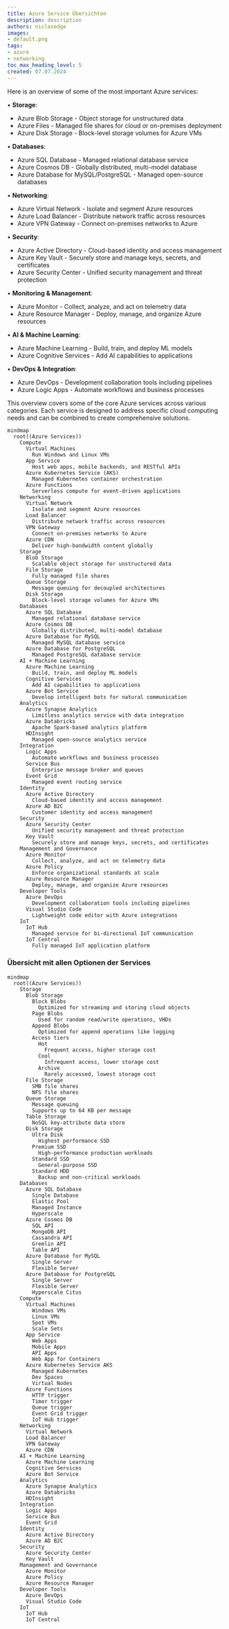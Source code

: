 ```yaml
---
title: Azure Service Übersichten
description: description
authors: niclasedge
images:
- default.png
tags:
- azure
- networking
toc_max_heading_level: 5
created: 07.07.2024
---
```


Here is an overview of some of the most important Azure services:

• **Storage**: 
  - Azure Blob Storage - Object storage for unstructured data
  - Azure Files - Managed file shares for cloud or on-premises deployment
  - Azure Disk Storage - Block-level storage volumes for Azure VMs

• **Databases**:
  - Azure SQL Database - Managed relational database service
  - Azure Cosmos DB - Globally distributed, multi-model database
  - Azure Database for MySQL/PostgreSQL - Managed open-source databases

• **Networking**:
  - Azure Virtual Network - Isolate and segment Azure resources
  - Azure Load Balancer - Distribute network traffic across resources
  - Azure VPN Gateway - Connect on-premises networks to Azure

• **Security**:
  - Azure Active Directory - Cloud-based identity and access management
  - Azure Key Vault - Securely store and manage keys, secrets, and certificates
  - Azure Security Center - Unified security management and threat protection

• **Monitoring & Management**:
  - Azure Monitor - Collect, analyze, and act on telemetry data
  - Azure Resource Manager - Deploy, manage, and organize Azure resources

• **AI & Machine Learning**:
  - Azure Machine Learning - Build, train, and deploy ML models
  - Azure Cognitive Services - Add AI capabilities to applications

• **DevOps & Integration**:
  - Azure DevOps - Development collaboration tools including pipelines
  - Azure Logic Apps - Automate workflows and business processes

This overview covers some of the core Azure services across various categories. Each service is designed to address specific cloud computing needs and can be combined to create comprehensive solutions.

```mermaid
mindmap
  root((Azure Services))
    Compute
      Virtual Machines
        Run Windows and Linux VMs
      App Service
        Host web apps, mobile backends, and RESTful APIs
      Azure Kubernetes Service (AKS)
        Managed Kubernetes container orchestration
      Azure Functions
        Serverless compute for event-driven applications
    Networking
      Virtual Network
        Isolate and segment Azure resources
      Load Balancer
        Distribute network traffic across resources
      VPN Gateway
        Connect on-premises networks to Azure
      Azure CDN
        Deliver high-bandwidth content globally
    Storage
      Blob Storage
        Scalable object storage for unstructured data
      File Storage
        Fully managed file shares
      Queue Storage
        Message queuing for decoupled architectures
      Disk Storage
        Block-level storage volumes for Azure VMs
    Databases
      Azure SQL Database
        Managed relational database service
      Azure Cosmos DB
        Globally distributed, multi-model database
      Azure Database for MySQL
        Managed MySQL database service
      Azure Database for PostgreSQL
        Managed PostgreSQL database service
    AI + Machine Learning
      Azure Machine Learning
        Build, train, and deploy ML models
      Cognitive Services
        Add AI capabilities to applications
      Azure Bot Service
        Develop intelligent bots for natural communication
    Analytics
      Azure Synapse Analytics
        Limitless analytics service with data integration
      Azure Databricks
        Apache Spark-based analytics platform
      HDInsight
        Managed open-source analytics service
    Integration
      Logic Apps
        Automate workflows and business processes
      Service Bus
        Enterprise message broker and queues
      Event Grid
        Managed event routing service
    Identity
      Azure Active Directory
        Cloud-based identity and access management
      Azure AD B2C
        Customer identity and access management
    Security
      Azure Security Center
        Unified security management and threat protection
      Key Vault
        Securely store and manage keys, secrets, and certificates
    Management and Governance
      Azure Monitor
        Collect, analyze, and act on telemetry data
      Azure Policy
        Enforce organizational standards at scale
      Azure Resource Manager
        Deploy, manage, and organize Azure resources
    Developer Tools
      Azure DevOps
        Development collaboration tools including pipelines
      Visual Studio Code
        Lightweight code editor with Azure integrations
    IoT
      IoT Hub
        Managed service for bi-directional IoT communication
      IoT Central
        Fully managed IoT application platform
```


### Übersicht mit allen Optionen der Services
```mermaid
mindmap
  root((Azure Services))
    Storage
      Blob Storage
        Block Blobs
          Optimized for streaming and storing cloud objects
        Page Blobs
          Used for random read/write operations, VHDs
        Append Blobs
          Optimized for append operations like logging
        Access tiers
          Hot
            Frequent access, higher storage cost
          Cool
            Infrequent access, lower storage cost
          Archive
            Rarely accessed, lowest storage cost
      File Storage
        SMB file shares
        NFS file shares
      Queue Storage
        Message queuing
        Supports up to 64 KB per message
      Table Storage
        NoSQL key-attribute data store
      Disk Storage
        Ultra Disk
          Highest performance SSD
        Premium SSD
          High-performance production workloads
        Standard SSD
          General-purpose SSD
        Standard HDD
          Backup and non-critical workloads
    Databases
      Azure SQL Database
        Single Database
        Elastic Pool
        Managed Instance
        Hyperscale
      Azure Cosmos DB
        SQL API
        MongoDB API
        Cassandra API
        Gremlin API
        Table API
      Azure Database for MySQL
        Single Server
        Flexible Server
      Azure Database for PostgreSQL
        Single Server
        Flexible Server
        Hyperscale Citus
    Compute
      Virtual Machines
        Windows VMs
        Linux VMs
        Spot VMs
        Scale Sets
      App Service
        Web Apps
        Mobile Apps
        API Apps
        Web App for Containers
      Azure Kubernetes Service AKS
        Managed Kubernetes
        Dev Spaces
        Virtual Nodes
      Azure Functions
        HTTP trigger
        Timer trigger
        Queue trigger
        Event Grid trigger
        IoT Hub trigger
    Networking
      Virtual Network
      Load Balancer
      VPN Gateway
      Azure CDN
    AI + Machine Learning
      Azure Machine Learning
      Cognitive Services
      Azure Bot Service
    Analytics
      Azure Synapse Analytics
      Azure Databricks
      HDInsight
    Integration
      Logic Apps
      Service Bus
      Event Grid
    Identity
      Azure Active Directory
      Azure AD B2C
    Security
      Azure Security Center
      Key Vault
    Management and Governance
      Azure Monitor
      Azure Policy
      Azure Resource Manager
    Developer Tools
      Azure DevOps
      Visual Studio Code
    IoT
      IoT Hub
      IoT Central
```